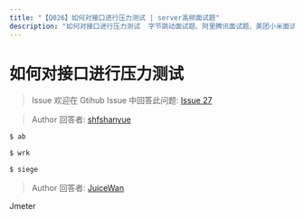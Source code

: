 ```yaml
---
title: "【Q026】如何对接口进行压力测试 | server高频面试题"
description: "如何对接口进行压力测试  字节跳动面试题、阿里腾讯面试题、美团小米面试题。"
---
```


# 如何对接口进行压力测试

> Issue
> 欢迎在 Gtihub Issue 中回答此问题: [Issue 27](https://github.com/shfshanyue/Daily-Question/issues/27)

> Author
> 回答者: [shfshanyue](https://github.com/shfshanyue)

```bash
$ ab

$ wrk

$ siege
```

> Author
> 回答者: [JuiceWan](https://github.com/JuiceWan)

Jmeter
